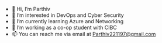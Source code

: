 - 👋 Hi, I’m Parthiv
- 👀 I’m interested in DevOps and Cyber Security
- 🌱 I’m currently learning Azure and Networking
- 💞️ I’m working as a co-op student with CIBC
- 📫 You can reach me via email at Parthiv221197@gmail.com

<!---
Parthiv221197/Parthiv221197 is a ✨ special ✨ repository because its `README.md` (this file) appears on your GitHub profile.
You can click the Preview link to take a look at your changes.
--->
